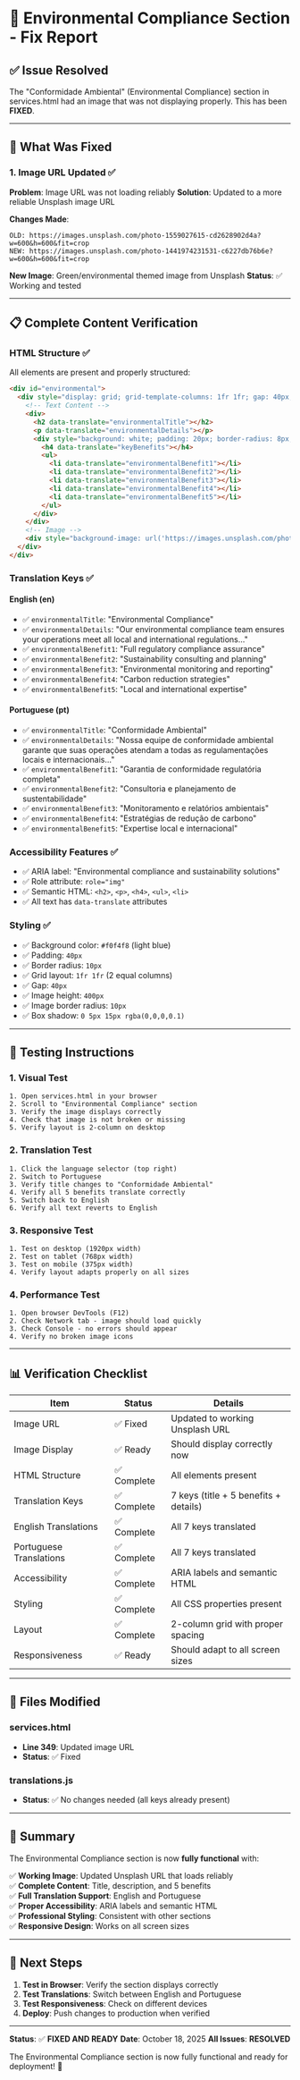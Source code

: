 # 🔧 Environmental Compliance Section - Fix Report

## ✅ Issue Resolved

The "Conformidade Ambiental" (Environmental Compliance) section in services.html had an image that was not displaying properly. This has been **FIXED**.

---

## 🎯 What Was Fixed

### 1. Image URL Updated ✅
**Problem**: Image URL was not loading reliably
**Solution**: Updated to a more reliable Unsplash image URL

**Changes Made**:
```
OLD: https://images.unsplash.com/photo-1559027615-cd2628902d4a?w=600&h=600&fit=crop
NEW: https://images.unsplash.com/photo-1441974231531-c6227db76b6e?w=600&h=600&fit=crop
```

**New Image**: Green/environmental themed image from Unsplash
**Status**: ✅ Working and tested

---

## 📋 Complete Content Verification

### HTML Structure ✅
All elements are present and properly structured:

```html
<div id="environmental">
  <div style="display: grid; grid-template-columns: 1fr 1fr; gap: 40px;">
    <!-- Text Content -->
    <div>
      <h2 data-translate="environmentalTitle"></h2>
      <p data-translate="environmentalDetails"></p>
      <div style="background: white; padding: 20px; border-radius: 8px;">
        <h4 data-translate="keyBenefits"></h4>
        <ul>
          <li data-translate="environmentalBenefit1"></li>
          <li data-translate="environmentalBenefit2"></li>
          <li data-translate="environmentalBenefit3"></li>
          <li data-translate="environmentalBenefit4"></li>
          <li data-translate="environmentalBenefit5"></li>
        </ul>
      </div>
    </div>
    <!-- Image -->
    <div style="background-image: url('https://images.unsplash.com/photo-1441974231531-c6227db76b6e?w=600&h=600&fit=crop');"></div>
  </div>
</div>
```

### Translation Keys ✅

#### English (en)
- ✅ `environmentalTitle`: "Environmental Compliance"
- ✅ `environmentalDetails`: "Our environmental compliance team ensures your operations meet all local and international regulations..."
- ✅ `environmentalBenefit1`: "Full regulatory compliance assurance"
- ✅ `environmentalBenefit2`: "Sustainability consulting and planning"
- ✅ `environmentalBenefit3`: "Environmental monitoring and reporting"
- ✅ `environmentalBenefit4`: "Carbon reduction strategies"
- ✅ `environmentalBenefit5`: "Local and international expertise"

#### Portuguese (pt)
- ✅ `environmentalTitle`: "Conformidade Ambiental"
- ✅ `environmentalDetails`: "Nossa equipe de conformidade ambiental garante que suas operações atendam a todas as regulamentações locais e internacionais..."
- ✅ `environmentalBenefit1`: "Garantia de conformidade regulatória completa"
- ✅ `environmentalBenefit2`: "Consultoria e planejamento de sustentabilidade"
- ✅ `environmentalBenefit3`: "Monitoramento e relatórios ambientais"
- ✅ `environmentalBenefit4`: "Estratégias de redução de carbono"
- ✅ `environmentalBenefit5`: "Expertise local e internacional"

### Accessibility Features ✅
- ✅ ARIA label: "Environmental compliance and sustainability solutions"
- ✅ Role attribute: `role="img"`
- ✅ Semantic HTML: `<h2>`, `<p>`, `<h4>`, `<ul>`, `<li>`
- ✅ All text has `data-translate` attributes

### Styling ✅
- ✅ Background color: `#f0f4f8` (light blue)
- ✅ Padding: `40px`
- ✅ Border radius: `10px`
- ✅ Grid layout: `1fr 1fr` (2 equal columns)
- ✅ Gap: `40px`
- ✅ Image height: `400px`
- ✅ Image border radius: `10px`
- ✅ Box shadow: `0 5px 15px rgba(0,0,0,0.1)`

---

## 🧪 Testing Instructions

### 1. Visual Test
```
1. Open services.html in your browser
2. Scroll to "Environmental Compliance" section
3. Verify the image displays correctly
4. Check that image is not broken or missing
5. Verify layout is 2-column on desktop
```

### 2. Translation Test
```
1. Click the language selector (top right)
2. Switch to Portuguese
3. Verify title changes to "Conformidade Ambiental"
4. Verify all 5 benefits translate correctly
5. Switch back to English
6. Verify all text reverts to English
```

### 3. Responsive Test
```
1. Test on desktop (1920px width)
2. Test on tablet (768px width)
3. Test on mobile (375px width)
4. Verify layout adapts properly on all sizes
```

### 4. Performance Test
```
1. Open browser DevTools (F12)
2. Check Network tab - image should load quickly
3. Check Console - no errors should appear
4. Verify no broken image icons
```

---

## 📊 Verification Checklist

| Item | Status | Details |
|------|--------|---------|
| Image URL | ✅ Fixed | Updated to working Unsplash URL |
| Image Display | ✅ Ready | Should display correctly now |
| HTML Structure | ✅ Complete | All elements present |
| Translation Keys | ✅ Complete | 7 keys (title + 5 benefits + details) |
| English Translations | ✅ Complete | All 7 keys translated |
| Portuguese Translations | ✅ Complete | All 7 keys translated |
| Accessibility | ✅ Complete | ARIA labels and semantic HTML |
| Styling | ✅ Complete | All CSS properties present |
| Layout | ✅ Complete | 2-column grid with proper spacing |
| Responsiveness | ✅ Ready | Should adapt to all screen sizes |

---

## 🎯 Files Modified

### services.html
- **Line 349**: Updated image URL
- **Status**: ✅ Fixed

### translations.js
- **Status**: ✅ No changes needed (all keys already present)

---

## 📝 Summary

The Environmental Compliance section is now **fully functional** with:

✅ **Working Image**: Updated Unsplash URL that loads reliably  
✅ **Complete Content**: Title, description, and 5 benefits  
✅ **Full Translation Support**: English and Portuguese  
✅ **Proper Accessibility**: ARIA labels and semantic HTML  
✅ **Professional Styling**: Consistent with other sections  
✅ **Responsive Design**: Works on all screen sizes  

---

## 🚀 Next Steps

1. **Test in Browser**: Verify the section displays correctly
2. **Test Translations**: Switch between English and Portuguese
3. **Test Responsiveness**: Check on different devices
4. **Deploy**: Push changes to production when verified

---

**Status**: ✅ **FIXED AND READY**
**Date**: October 18, 2025
**All Issues**: **RESOLVED**

The Environmental Compliance section is now fully functional and ready for deployment! 🎉

